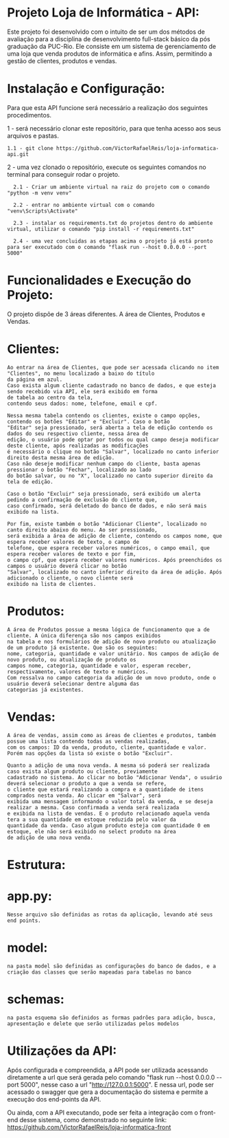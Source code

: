 # Projeto Loja de Informática - API:
  Este projeto foi desenvolvido com o intuito de ser um dos métodos de avaliação para a disciplina de desenvolvimento full-stack básico da pós graduação da PUC-Rio.
  Ele consiste em um sistema de gerenciamento de uma loja que venda produtos de informática e afins. Assim, permitindo a gestão de clientes, produtos e vendas.

# Instalação e Configuração:
  Para que esta API funcione será necessário a realização dos seguintes procedimentos.

  1 - será necessário clonar este repositório, para que tenha acesso aos seus arquivos e pastas.
  
    1.1 - git clone https://github.com/VictorRafaelReis/loja-informatica-api.git

  2 - uma vez clonado o repositório, execute os seguintes comandos no terminal para conseguir rodar o projeto.
      
      2.1 - Criar um ambiente virtual na raiz do projeto com o comando "python -m venv venv"
      
      2.2 - entrar no ambiente virtual com o comando "venv\Scripts\Activate"

      2.3 - instalar os requirements.txt do projetos dentro do ambiente virtual, utilizar o comando "pip install -r requirements.txt"

      2.4 - uma vez concluidas as etapas acima o projeto já está pronto para ser executado com o comando "flask run --host 0.0.0.0 --port 5000"

# Funcionalidades e Execução do Projeto:
  O projeto dispõe de 3 áreas diferentes. A área de Clientes, Produtos e Vendas.

  # Clientes:
    Ao entrar na área de Clientes, que pode ser acessada clicando no item "Clientes", no menu localizado a baixo do título 
    da página em azul.
    Caso exista algum cliente cadastrado no banco de dados, e que esteja sendo recebido via API, ele será exibido em forma 
    de tabela ao centro da tela,
    contendo seus dados: nome, telefone, email e cpf.

    Nessa mesma tabela contendo os clientes, existe o campo opções, contendo os botões "Editar" e "Excluir". Caso o botão
    "Editar" seja pressionado, será aberta a tela de edição contendo os dados do seu respectivo cliente, nessa área de 
    edição, o usuário pode optar por todos ou qual campo deseja modificar deste cliente, após realizadas as modificações 
    é necessário o clique no botão "Salvar", localizado no canto inferior direito desta mesma área de edição.
    Caso não deseje modificar nenhum campo do cliente, basta apenas pressionar o botão "Fechar", localizado ao lado 
    do botão salvar, ou no "X", localizado no canto superior direito da tela de edição.

    Caso o botão "Excluir" seja pressionado, será exibido um alerta pedindo a confirmação de exclusão do cliente que,
    caso confirmado, será deletado do banco de dados, e não será mais exibido na lista.

    Por fim, existe também o botão "Adicionar Cliente", localizado no canto direito abaixo do menu. Ao ser pressionado,
    será exibida a área de adição de cliente, contendo os campos nome, que espera receber valores de texto, o campo de
    telefone, que espera receber valores numéricos, o campo email, que espera receber valores de texto e por fim,
    o campo cpf, que espera receber valores numéricos. Após preenchidos os campos o usuário deverá clicar no botão 
    "Salvar", localizado no canto inferior direito da área de adição. Após adicionado o cliente, o novo cliente será 
    exibido na lista de clientes.

  # Produtos:
    A área de Produtos possue a mesma lógica de funcionamento que a de cliente. A única diferença são nos campos exibidos
    na tabela e nos formulários de adição de novo produto ou atualização de um produto já existente. Que são os seguintes:
    nome, categoria, quantidade e valor unitário. Nos campos de adição de novo produto, ou atualização de produto os 
    campos nome, categoria, quantidade e valor, esperam receber, respectivamente, valores de texto e numéricos. 
    Com ressalva no campo categoria da adição de um novo produto, onde o usuário deverá selecionar dentre alguma das 
    categorias já existentes.

  # Vendas:
    A área de vendas, assim como as áreas de clientes e produtos, também possue uma lista contendo todas as vendas realizadas,
    com os campos: ID da venda, produto, cliente, quantidade e valor. Porém nas opções da lista só existe o botão "Excluir".

    Quanto a adição de uma nova venda. A mesma só poderá ser realizada caso exista algum produto ou cliente, previamente 
    cadastrado no sistema. Ao clicar no botão "Adicionar Venda", o usuário deverá selecionar o produto a que a venda se refere,
    o cliente que estará realizando a compra e a quantidade de itens comprados nesta venda. Ao clicar em "Salvar", será
    exibida uma mensagem informando o valor total da venda, e se deseja realizar a mesma. Caso confirmada a venda será realizada
    e exibida na lista de vendas. E o produto relacionado aquela venda tera a sua quantidade em estoque reduzida pelo valor da 
    quantidade da venda. Caso algum produto esteja com quantidade 0 em estoque, ele não será exibido no select produto na área 
    de adição de uma nova venda.

# Estrutura:
  
  # app.py:
    Nesse arquivo são definidas as rotas da aplicação, levando até seus end points.

  # model:
    na pasta model são definidas as configurações do banco de dados, e a criação das classes que serão mapeadas para tabelas no banco

  # schemas:
    na pasta esquema são definidos as formas padrões para adição, busca, apresentação e delete que serão utilizadas pelos modelos
      
# Utilizações da API:
  Após configurada e compreendida, a API pode ser utilizada acessando diretamente a url que será gerada pelo comando
  "flask run --host 0.0.0.0 --port 5000", nesse caso a url "http://127.0.0.1:5000".
  E nessa url, pode ser acessado o swagger que gera a documentação do sistema e permite a execução dos end-points da API.

  Ou ainda, com a API executando, pode ser feita a integração com o front-end desse sistema, como demonstrado no seguinte link:
  https://github.com/VictorRafaelReis/loja-informatica-front
